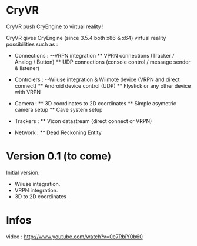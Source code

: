 CryVR
=====

CryVR push CryEngine to virtual reality !

CryVR gives CryEngine (since 3.5.4 both x86 & x64) virtual reality possibilities such as :
  
  * Connections :
--VRPN integration
      ** VPRN connections (Tracker / Analog / Button)
      ** UDP connections (console control / message sender & listener)
  
  * Controlers :
--Wiiuse integration & Wiimote device (VRPN and direct connect)
      ** Android device control (UDP)
      ** Flystick or any other device with VRPN
      
  * Camera :
      ** 3D coordinates to 2D coordinates
      ** Simple asymetric camera setup
      ** Cave system setup
  
  * Trackers :
      ** Vicon datastream (direct connect or VRPN)
      
  * Network :
      ** Dead Reckoning Entity 
  


Version 0.1 (to come)
======================

Initial version.

- Wiiuse integration.
- VRPN integration.
- 3D to 2D coordinates


Infos
======
video : http://www.youtube.com/watch?v=0e7RbiY0b60
